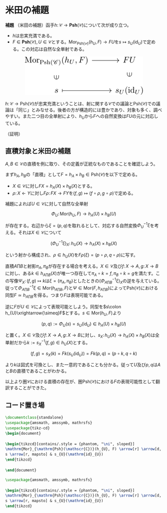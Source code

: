 
# 米田の補題

__補題__ （米田の補題）函手$h\colon\mathscr{C}\rightarrow\mathbf{Psh}(\mathscr{C})$について次が成り立つ。

- $h$は忠実充満である。
- $F\in\mathbf{Psh}(\mathscr{C}), U\in\mathscr{C}$とする。$\mathrm{Mor}_{\mathrm{Psh}(\mathscr{C})}(h_{U}, F)\rightarrow FU$を$s\mapsto s_{U}(\mathrm{id}_{U})$で定める。この対応は自然な全単射である。

<p align=center><img src="pics/yoneda_01.svg" /></p>

$h\colon\mathscr{C}\rightarrow\mathrm{Psh}(\mathscr{C})$が忠実充満ということは、射に関する$\mathscr{C}$での議論と$\mathrm{Psh}(\mathscr{C})$での議論は「同じ」とみなせる。後者の方が構造的には豊かであり、対象も多く、調べやすい。また二つ目の全単射により、$h_{U}$から$F$への自然変換は$FU$の元に対応している。

（証明）











## 直積対象と米田の補題

$A, B\in\mathscr{C}$の直積を例に取り、その定義が正統なものであることを確認しよう。

まず$h_{A}, h_{B}$の「直積」として$F=h_{A}\times h_{B}\in\mathrm{Psh}(\mathscr{C})$を以下で定める。

- $X\in\mathscr{C}$に対し$FX=h_{A}(X)\times h_{B}(X)$とする。
- $\rho\colon X\leftarrow Y$に対し$F\rho\colon FX\rightarrow FY$を$(f, g)\mapsto(f\circ\rho, g\circ\rho)$で定める。

補題によれば$U\in\mathscr{C}$に対して自然な全単射

$$
\Phi_{U}\colon\mathrm{Mor}(h_{U}, F)\rightarrow h_{A}(U)\times h_{B}(U)
$$

が存在する。右辺から$\xi=(p, q)$を取れるとして、対応する自然変換$\Phi_{U}^{-1}\xi$を考える。それは$X\in\mathscr{C}$について

$$
(\Phi_{U}^{-1}\xi)_{X}\colon h_{U}(X)\rightarrow h_{A}(X)\times h_{B}(X)
$$

という射から構成され、$\rho\in h_{U}(X)$を$F\rho(\xi)=(p\circ\rho, q\circ\rho)$に写す。

直積$A\prod B$と射影$\pi_{A}, \pi_{B}$が存在する場合を考える。$X\in\mathscr{C}$及び$f\colon X\rightarrow A, g\colon X\rightarrow B$に対し、ある$k\in h_{A\prod B}(X)$が唯一つ存在して$\pi_{A}\circ k=f, \pi_{B}\circ k=g$を満たす。この写像$\Psi_{X}\colon (f, g)\mapsto k$は$\xi=(\pi_{A}, \pi_{B})$としたときの$(\Phi_{A\prod B}^{-1}\xi)_{X}$の逆を与えている。従って$\Phi_{A\prod B}^{-1}\xi\in\mathrm{Mor}(h_{A\prod B}, F)$と$\Psi\in\mathrm{Mor}(F, h_{A\prod B})$によって$\mathrm{Psh}(\mathscr{C})$における同型$F\simeq h_{A\prod B}$を得る。つまり$F$は表現可能である。

逆に$F$が$U\in\mathscr{C}$によって表現可能としよう。同型を$s\colon h_{U}\xrightarrow{\simeq}F$とする。$s\in\mathrm{Mor}(h_{U}, F)$より

$$
(p, q):=\Phi_{U}(s)=s_{U}(\mathrm{id}_{U})\in h_{A}(U)\times h_{B}(U)
$$

と置く。$X\in\mathscr{C}$及び$f\colon X\rightarrow A, g\colon X\rightarrow B$に対し、$s_{X}\colon h_{U}(X)\rightarrow h_{A}(X)\times h_{B}(X)$は全単射だから$k:=s_{X}^{-1}(f, g)\in h_{U}(X)$とする。

$$
(f, g)=s_{X}(k)=Fk(s_{U}(\mathrm{id}_{U}))=Fk(p, q)=(p\circ k, q\circ k)
$$

より$k$は図式を可換とし、また一意的であることも分かる。従って$U$及び$p, q$は$A$と$B$の直積であることがわかる。

以上より圏$\mathscr{C}$における直積の存在が、圏$\mathrm{Psh}(\mathscr{C})$における$F$の表現可能性として翻訳することができた。







## コード置き場

```latex {cmd}
\documentclass{standalone}
\usepackage{amsmath, amssymb, mathrsfs}
\usepackage{tikz-cd}
\begin{document}

\begin{tikzcd}[contains/.style = {phantom, "\ni", sloped}]
\mathrm{Mor}_{\mathrm{Psh}(\mathscr{C})}(h_{U}, F) \arrow[r] \arrow[d, contains] & FU \arrow[d, contains] \\
s \arrow[r, mapsto] & s_{U}(\mathrm{id}_{U})
\end{tikzcd}

\end{document}
```


```latex
\usepackage{amsmath, amssymb, mathrsfs}

\begin{tikzcd}[contains/.style = {phantom, "\ni", sloped}]
\mathrm{Mor}_{\mathrm{Psh}(\mathscr{C})}(h_{U}, F) \arrow[r] \arrow[d, contains] & FU \arrow[d, contains] \\
s \arrow[r, mapsto] & s_{U}(\mathrm{id}_{U})
\end{tikzcd}
```
